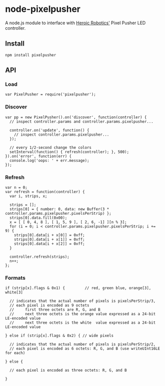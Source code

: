 node-pixelpusher
================

A node.js module to interface with [Heroic Robotics'](http://www.heroicrobotics.com) Pixel Pusher LED controller.

Install
-------

    npm install pixelpusher

API
---

### Load

    var PixelPusher = require('pixelpusher');


### Discover

    var pp = new PixelPusher().on('discover', function(controller) {
      // inspect controller.params and controller.params.pixelpusher...

      controller.on('update', function() {
        // inspect controller.params.pixelpusher...
      });

      // every 1/2-second change the colors
      setInterval(function() { refresh(controller); }, 500);
    }).on('error', function(err) {
      console.log('oops: ' + err.message);
    });


### Refresh

    var n = 0;
    var refresh = function(controller) {
      var i, strips, x;
    
      strips = [];
      strips[0] = { number: 0, data: new Buffer(3 * controller.params.pixelpusher.pixelsPerStrip) };
      strips[0].data.fill(0x00);
      x = [ [ 0, 4, 8 ], [ 1, 5, 9 ], [ 2, 6, -1] ][n % 3];
      for (i = 0; i < controller.params.pixelpusher.pixelsPerStrip; i += 9) {
        strips[0].data[i + x[0]] = 0xff;
        strips[0].data[i + x[1]] = 0xff;
        strips[0].data[i + x[2]] = 0xff;
      }
       
      controller.refresh(strips);
      n++;
    };


### Formats

    if (strip[x].flags & 0x1) {         // red, green blue, orange[3], white[3]

      // indicates that the actual number of pixels is pixelsPerStrip/3,
      // each pixel is encoded as 9 octets
      //     first three octets are R, G, and B
      //     next three octets is the orange value expressed as a 24-bit LE-encoded value
      //     next three octets is the white  value expressed as a 24-bit LE-encoded value

    } else if (strip[x].flags & 0x2) { // wide pixels

      // indicates that the actual number of pixels is pixelsPerStrip/2,
      // each pixel is encoded as 6 octets: R, G, and B (use writeUInt16LE for each)

    } else {

      // each pixel is encoded as three octets: R, G, and B

    }